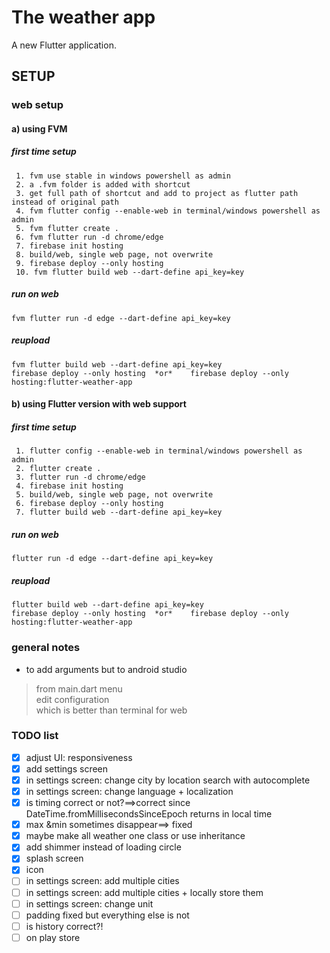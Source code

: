 
# The weather app

A new Flutter application.

## SETUP

### web setup

#### a) using FVM

##### first time setup
	 1. fvm use stable in windows powershell as admin  
	 2. a .fvm folder is added with shortcut  
	 3. get full path of shortcut and add to project as flutter path instead of original path 
	 4. fvm flutter config --enable-web in terminal/windows powershell as admin  
	 5. fvm flutter create .  
	 6. fvm flutter run -d chrome/edge  
	 7. firebase init hosting  
	 8. build/web, single web page, not overwrite  
	 9. firebase deploy --only hosting  
	 10. fvm flutter build web --dart-define api_key=key  

##### run on web
	fvm flutter run -d edge --dart-define api_key=key  

##### reupload
	fvm flutter build web --dart-define api_key=key  
	firebase deploy --only hosting  *or* 	firebase deploy --only hosting:flutter-weather-app   

#### b) using Flutter version with web support
##### first time setup
	 1. flutter config --enable-web in terminal/windows powershell as admin  
	 2. flutter create .  
	 3. flutter run -d chrome/edge  
	 4. firebase init hosting  
	 5. build/web, single web page, not overwrite  
	 6. firebase deploy --only hosting  
	 7. flutter build web --dart-define api_key=key  

##### run on web
	flutter run -d edge --dart-define api_key=key  

##### reupload
	flutter build web --dart-define api_key=key  
	firebase deploy --only hosting  *or* 	firebase deploy --only hosting:flutter-weather-app  

### general notes

- to add arguments but to android studio

> from main.dart menu   
> edit configuration   
> which is better than terminal for web


### TODO list
- [x] adjust UI: responsiveness
- [x] add settings screen
- [x] in settings screen: change city by location search with autocomplete
- [x] in settings screen: change language + localization
- [x] is timing correct or not?==>correct since  DateTime.fromMillisecondsSinceEpoch returns in local time
- [x] max &min sometimes disappear==> fixed
- [x] maybe make all weather one class or use inheritance
- [x] add shimmer instead of loading circle
- [x]  splash screen
- [x] icon
- [ ]  in settings screen: add multiple cities
- [ ]  in settings screen: add multiple cities + locally store them
- [ ] in settings screen: change unit
- [ ] padding fixed but everything else is not
- [ ] is history correct?!
- [ ] on play store